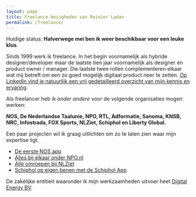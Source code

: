 ```yaml
---
layout: page
title: Freelance bezigheden van Reinier Ladan
permalink: /freelance/
---
```


<div class="highlight">
  <p>Huidige status: <strong>Halverwege mei ben ik weer beschikbaar voor een leuke klus</strong>.</p>
</div>

Sinds 1999 werk ik freelance. In het begin voornamelijk als hybride designer/developer maar de laatste tien jaar voornamelijk als designer en product owner / manager. Die laatste twee rollen complementeren elkaar wat mij betreft om een zo goed mogelijk digitaal product neer te zetten. [Op LinkedIn vind je natuurlijk een vrij gedetailleerd overzicht van mijn kennis en ervaring](https://www.linkedin.com/in/reinierladan/).

Als freelancer heb ik _onder andere_ voor de volgende organisaties mogen werken:

**NOS, De Nederlandse Taalunie, NPO, RTL, Adformatie, Sanoma, KNSB, NRC, Infostrada, FOX Sports, NLZiet, Schiphol en Liberty Global.**

Een paar projecten wil ik graag uitlichten om zo te laten zien waar mijn expertise ligt.

- [De eerste NOS app](/projecten/nos-app)
- [Alles bij elkaar onder NPO.nl](/projecten/npo-website)
- [Alle omroepen bij NLZiet](/projecten/nlziet)
- [Schiphol op eigen benen met de Schiphol App](/projecten/schiphol-app)

De zakelijke entitieit waaronder ik mijn werkzaamheden uitvoer heet [Digital Energy BV](/digital-energy-bv).
